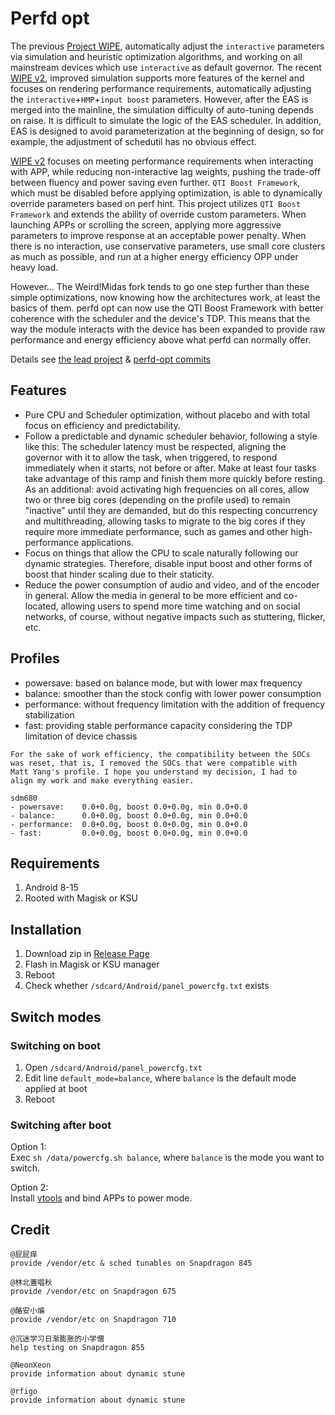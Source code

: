 # Perfd opt

The previous [Project WIPE](https://github.com/yc9559/cpufreq-interactive-opt), automatically adjust the `interactive` parameters via simulation and heuristic optimization algorithms, and working on all mainstream devices which use `interactive` as default governor. The recent [WIPE v2](https://github.com/yc9559/wipe-v2), improved simulation supports more features of the kernel and focuses on rendering performance requirements, automatically adjusting the `interactive`+`HMP`+`input boost` parameters. However, after the EAS is merged into the mainline, the simulation difficulty of auto-tuning depends on raise. It is difficult to simulate the logic of the EAS scheduler. In addition, EAS is designed to avoid parameterization at the beginning of design, so for example, the adjustment of schedutil has no obvious effect.  

[WIPE v2](https://github.com/yc9559/wipe-v2) focuses on meeting performance requirements when interacting with APP, while reducing non-interactive lag weights, pushing the trade-off between fluency and power saving even further. `QTI Boost Framework`, which must be disabled before applying optimization, is able to dynamically override parameters based on perf hint. This project utilizes `QTI Boost Framework` and extends the ability of override custom parameters. When launching APPs or scrolling the screen, applying more aggressive parameters to improve response at an acceptable power penalty. When there is no interaction, use conservative parameters, use small core clusters as much as possible, and run at a higher energy efficiency OPP under heavy load.  

However... The Weird!Midas fork tends to go one step further than these simple optimizations, now knowing how the architectures work, at least the basics of them. perfd ​​opt can now use the QTI Boost Framework with better coherence with the scheduler and the device's TDP. This means that the way the module interacts with the device has been expanded to provide raw performance and energy efficiency above what perfd ​​can normally offer.

Details see [the lead project](https://github.com/yc9559/sdm855-tune/commits/master) & [perfd-opt commits](https://github.com/yc9559/perfd-opt/commits/master)    

## Features

- Pure CPU and Scheduler optimization, without placebo and with total focus on efficiency and predictability.
- Follow a predictable and dynamic scheduler behavior, following a style like this: The scheduler latency must be respected, aligning the governor with it to allow the task, when triggered, to respond immediately when it starts, not before or after. Make at least four tasks take advantage of this ramp and finish them more quickly before resting. As an additional: avoid activating high frequencies on all cores, allow two or three big cores (depending on the profile used) to remain "inactive" until they are demanded, but do this respecting concurrency and multithreading, allowing tasks to migrate to the big cores if they require more immediate performance, such as games and other high-performance applications.
- Focus on things that allow the CPU to scale naturally following our dynamic strategies. Therefore, disable input boost and other forms of boost that hinder scaling due to their staticity.
- Reduce the power consumption of audio and video, and of the encoder in general. Allow the media in general to be more efficient and co-located, allowing users to spend more time watching and on social networks, of course, without negative impacts such as stuttering, flicker, etc.

## Profiles

- powersave: based on balance mode, but with lower max frequency
- balance: smoother than the stock config with lower power consumption
- performance: without frequency limitation with the addition of frequency stabilization
- fast: providing stable performance capacity considering the TDP limitation of device chassis

```plain
For the sake of work efficiency, the compatibility between the SOCs 
was reset, that is, I removed the SOCs that were compatible with
Matt Yang's profile. I hope you understand my decision, I had to 
align my work and make everything easier.

sdm680
- powersave:    0.0+0.0g, boost 0.0+0.0g, min 0.0+0.0
- balance:      0.0+0.0g, boost 0.0+0.0g, min 0.0+0.0
- performance:  0.0+0.0g, boost 0.0+0.0g, min 0.0+0.0
- fast:         0.0+0.0g, boost 0.0+0.0g, min 0.0+0.0
```

## Requirements

1. Android 8-15
2. Rooted with Magisk or KSU

## Installation

1. Download zip in [Release Page](https://github.com/yc9559/perfd-opt/releases)
2. Flash in Magisk or KSU manager
3. Reboot
4. Check whether `/sdcard/Android/panel_powercfg.txt` exists

## Switch modes

### Switching on boot

1. Open `/sdcard/Android/panel_powercfg.txt`
2. Edit line `default_mode=balance`, where `balance` is the default mode applied at boot
3. Reboot

### Switching after boot

Option 1:  
Exec `sh /data/powercfg.sh balance`, where `balance` is the mode you want to switch.  

Option 2:  
Install [vtools](https://www.coolapk.com/apk/com.omarea.vtools) and bind APPs to power mode.  

## Credit

```plain
@屁屁痒
provide /vendor/etc & sched tunables on Snapdragon 845

@林北蓋唱秋
provide /vendor/etc on Snapdragon 675

@酪安小煸
provide /vendor/etc on Snapdragon 710

@沉迷学习日渐膨胀的小学僧
help testing on Snapdragon 855

@NeonXeon
provide information about dynamic stune

@rfigo
provide information about dynamic stune
```

